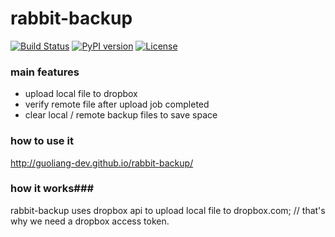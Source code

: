 # rabbit-backup

[![Build Status](https://travis-ci.org/guoliang-dev/rabbit-backup.svg?branch=master)](https://travis-ci.org/guoliang-dev/rabbit-backup)
[![PyPI version](https://badge.fury.io/py/rabbit-backup.svg)](https://badge.fury.io/py/rabbit-backup)
[![License](https://img.shields.io/badge/License-Apache%20Software%20License-blue.svg)](https://github.com/guoliang-dev/rabbit-backup/blob/master/LICENSE)

### main features ###

- upload local file to dropbox
- verify remote file after upload job completed
- clear local / remote backup files to save space

### how to use it ###
http://guoliang-dev.github.io/rabbit-backup/

### how it works###
rabbit-backup uses dropbox api to upload local file to dropbox.com; // that's why we need a dropbox access token.
